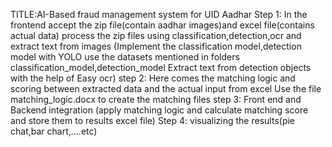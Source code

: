 TITLE:AI-Based fraud management system for UID Aadhar
Step 1:
In the frontend accept the zip file(contain aadhar images)and excel file(contains actual data)
process the zip files using classification,detection,ocr and extract text from  images
(Implement the classification model,detection model with YOLO use the datasets mentioned in folders classification_model,detection_model
Extract text from detection objects with the help of Easy ocr)
step 2:
Here comes the matching logic and scoring between extracted data and the actual input from excel 
Use the file matching_logic.docx to create the matching files
step 3:
Front end and Backend integration (apply matching logic and calculate matching score and store them to results excel file)
Step 4:
visualizing the results(pie chat,bar chart,....etc)




